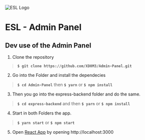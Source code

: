 ![ESL Logo](https://i.imgur.com/vk04HLI.png) 

# ESL - Admin Panel

## Dev use of the Admin Panel

1. Clone the repository 
> **```$ git clone https://github.com/XD0M3/Admin-Panel.git```**
2. Go into the Folder and install the dependecies
> **```$ cd Admin-Panel```** then **```$ yarn```** or **```$ npm install```**
3. Then you go into the express-backend folder and do the same.
> **```$ cd express-backend```** and then **```$ yarn```** or **```$ npm install```**
4. Start in both Folders the app.
> **```$ yarn start```** or **```$ npm start```**
5. Open [React App](http://localhost:3000) by opening http://localhost:3000
